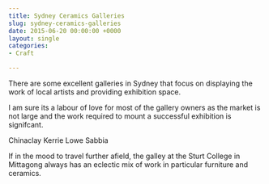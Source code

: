 ```yaml
---
title: Sydney Ceramics Galleries
slug: sydney-ceramics-galleries
date: 2015-06-20 00:00:00 +0000
layout: single
categories: 
- Craft

---
```

There are some excellent galleries in Sydney that focus on displaying the work of local artists and providing exhibition space.

I am sure its a labour of love for most of the gallery owners as the market is not large and the work required to mount a successful exhibition is signifcant.

Chinaclay
Kerrie Lowe
Sabbia

If in the mood to travel further afield, the galley at the Sturt College in Mittagong always has an eclectic mix of work in particular furniture and ceramics.
